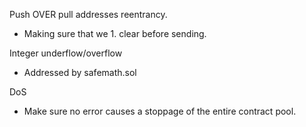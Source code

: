 Push OVER pull addresses reentrancy.
- Making sure that we 1. clear before sending.

Integer underflow/overflow
- Addressed by safemath.sol

DoS
- Make sure no error causes a stoppage of the entire contract pool.